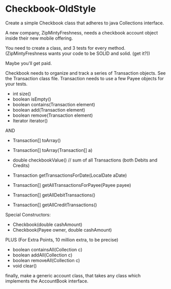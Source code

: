 # Checkbook-OldStyle

Create a simple Checkbook class that adheres to java Collections interface.

A new company, ZipMintyFreshness, needs a checkbook account object inside their new mobile offering.

You need to create a class, and 3 tests for every method. (ZipMintyFreshness wants your code
to be SOLID and solid. (get it?))

Maybe you'll get paid.


Checkbook
 needs to organize and track a series of Transaction objects. See the Transaction class file.
 Transaction needs to use a few Payee objects for your tests.
 
* int size()
* boolean isEmpty()
* boolean contains(Transaction element)
* boolean add(Transaction element)
* boolean remove(Transaction element)
* Iterator<Transaction> iterator()
 
AND
 
* Transaction[] toArray()
* <Transaction> Transaction[] toArray(Transaction[] a)
 
* double checkbookValue() // sum of all Transactions (both Debits and Credits)
* Transaction getTransactionsForDate(LocalDate aDate)
* Transaction[] getAllTransactionsForPayee(Payee payee)
* Transaction[] getAllDebitTransactions()
* Transaction[] getAllCreditTransactions()
 
Special Constructors:

* Checkbook(double cashAmount)
* Checkbook(Payee owner, double cashAmount)
 
 
PLUS (For Extra Points, 10 million extra, to be precise)
 
* boolean containsAll(Collection<Transaction> c) 
* boolean addAll(Collection<Transaction> c)
* boolean removeAll(Collection<Transaction> c)
* void clear()

finally, make a generic account class, that takes any class which implements the AccountBook interface.
